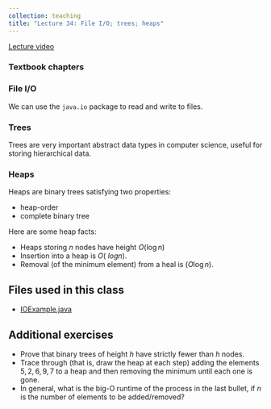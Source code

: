 ```yaml
---
collection: teaching
title: "Lecture 34: File I/O; trees; heaps"
---
```


[Lecture video]()

### Textbook chapters


### File I/O

We can use the `java.io` package to read and write to files.

### Trees

Trees are very important abstract data types in computer science, useful for
storing hierarchical data.

### Heaps

Heaps are binary trees satisfying two properties:
* heap-order
* complete binary tree

Here are some heap facts:
* Heaps storing $n$ nodes have height $O(\log n)$
* Insertion into a heap is $O(\ log n)$.
* Removal (of the minimum element) from a heal is $(O \log n)$.

## Files used in this class
* [IOExample.java]()

## Additional exercises
* Prove that binary trees of height $h$ have strictly fewer than $h$ nodes.
* Trace through (that is, draw the heap at each step) adding the elements $5, 2, 6, 9, 7$ to a heap and then removing the minimum until each one is gone.
* In general, what is the big-O runtime of the process in the last bullet, if
	$n$ is the number of elements to be added/removed?
